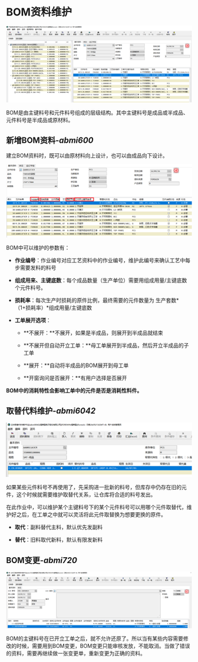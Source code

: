 

# BOM资料维护

![0c059525-a0f9-4d1b-9e7c-dcdd60e297cd-Untitled.png](image/0c059525-a0f9-4d1b-9e7c-dcdd60e297cd-Untitled.png)

BOM是由主键料号和元件料号组成的层级结构。其中主键料号是成品或半成品、元件料号是半成品或原材料。

## 新增BOM资料-*abmi600*

建立BOM资料时，既可以由原材料向上设计，也可以由成品向下设计。

![3a469204-6796-4a69-a931-7dd935d23b06-Untitled.png](image/3a469204-6796-4a69-a931-7dd935d23b06-Untitled.png)

BOM中可以维护的参数有：

- **作业编号**：作业编号对应工艺资料中的作业编号，维护此编号来确认工艺中每步需要发料的料号

- **组成用来、主键底数**：每个成品数量（生产单位）需要用组成用量/主键底数个元件料号。

- **损耗率**：每次生产时损耗的原件比例，最终需要的元件数量为 生产套数*（1+损耗率）*组成用量/主键底数

- **工单展开选项**：

  - **不展开：**不展开，如果是半成品，则展开到半成品就结束

  - **不展开但自动开立工单：**母工单展开到半成品，然后开立半成品的子工单

  - **展开：**自动将半成品的BOM展开到母工单

  - **开窗询问是否展开：**有用户选择是否展开

**BOM中的消耗特性会影响工单中的元件是否是消耗性料件。**

## 取替代料维护-*abmi6042*

![e30cff2f-e88a-46dd-8eff-9458a235f7ea-Untitled.png](image/e30cff2f-e88a-46dd-8eff-9458a235f7ea-Untitled.png)

如果某些元件料号不再使用了，先采购进一批新的料号，但库存中仍存在旧的元件，这个时候就需要维护取替代关系，让仓库将合适的料号发出。

在此作业中，可以维护某个主键料号下的某个元件料号可以用哪个元件取替代，维护好之后，在工单之中就可以灵活将此元件取替换为想要更换的原件。

- **取代**：副料替代主料，默认优先发副料

- **替代**：旧料取代新料，默认有限发新料

## BOM变更-*abmi720*

![f30b5e06-7a4f-4fc9-a5fa-4cf1922bdac5-Untitled.png](image/f30b5e06-7a4f-4fc9-a5fa-4cf1922bdac5-Untitled.png)

BOM的主键料号在已开立工单之后，就不允许还原了。所以当有某些内容需要修改的时候，需要用到BOM变更，BOM变更只能审核发放，不能取消。当做了错误的资料，需要再继续做一张变更单，重新变更为正确的资料。

